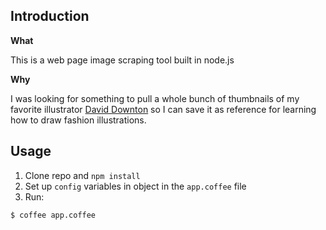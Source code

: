 ## Introduction

**What**

This is a web page image scraping tool built in node.js

**Why**

I was looking for something to pull a whole bunch of thumbnails of my favorite illustrator [David Downton](http://www.daviddownton.com/latest-news.html) so I can save it as reference for learning how to draw fashion illustrations. 


## Usage

1. Clone repo and `npm install`
2. Set up `config` variables in object in the `app.coffee` file
3. Run:

```
$ coffee app.coffee
```
